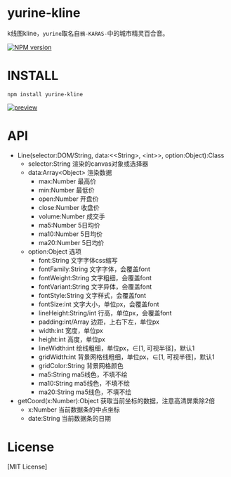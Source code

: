 # yurine-kline

k线图kline，`yurine`取名自`鴉-KARAS-`中的城市精灵百合音。

[![NPM version](https://badge.fury.io/js/yurine-kline.png)](https://npmjs.org/package/yurine-kline)

# INSTALL
```
npm install yurine-kline
```

[![preview](https://raw.githubusercontent.com/yurine-graphics/kline/master/preview.png)](https://github.com/yurine-graphics/kline)

# API
 * Line(selector:DOM/String, data:\<\<String>, \<int>>, option:Object):Class
   * selector:String 渲染的canvas对象或选择器
   * data:Array\<Object\> 渲染数据
     - max:Number 最高价
     - min:Number 最低价
     - open:Number 开盘价
     - close:Number 收盘价
     - volume:Number 成交手
     - ma5:Number 5日均价
     - ma10:Number 5日均价
     - ma20:Number 5日均价
   * option:Object 选项
     - font:String 文字字体css缩写
     - fontFamily:String 文字字体，会覆盖font
     - fontWeight:String 文字粗细，会覆盖font
     - fontVariant:String 文字异体，会覆盖font
     - fontStyle:String 文字样式，会覆盖font
     - fontSize:int 文字大小，单位px，会覆盖font
     - lineHeight:String/int 行高，单位px，会覆盖font
     - padding:int/Array 边距，上右下左，单位px
     - width:int 宽度，单位px
     - height:int 高度，单位px
     - lineWidth:int 绘线粗细，单位px，∈\[1, 可视半径]，默认1
     - gridWidth:int 背景网格线粗细，单位px，∈\[1, 可视半径]，默认1
     - gridColor:String 背景网格颜色
     - ma5:String ma5线色，不填不绘
     - ma10:String ma5线色，不填不绘
     - ma20:String ma5线色，不填不绘
 * getCoord(x:Number):Object 获取当前坐标的数据，注意高清屏乘除2倍
   - x:Number 当前数据条的中点坐标
   - date:String 当前数据条的日期

# License
[MIT License]
